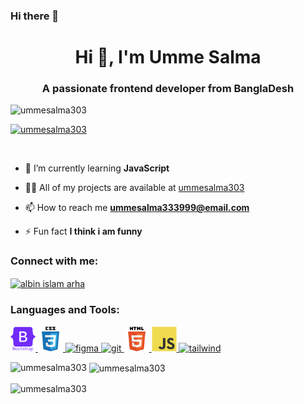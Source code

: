 ### Hi there 👋

<!--
**ummesalma303/ummesalma303** is a ✨ _special_ ✨ repository because its `README.md` (this file) appears on your GitHub profile.

Here are some ideas to get you started:

- 🔭 I’m currently working on ...
- 🌱 I’m currently learning ...
- 👯 I’m looking to collaborate on ...
- 🤔 I’m looking for help with ...
- 💬 Ask me about ...
- 📫 How to reach me: ...
- 😄 Pronouns: ...
- ⚡ Fun fact: ...
-->








<h1 align="center">Hi 👋, I'm Umme Salma</h1>
<h3 align="center">A passionate frontend developer from BanglaDesh</h3>

<p align="left"> <img src="https://komarev.com/ghpvc/?username=ummesalma303&label=Profile%20views&color=0e75b6&style=flat" alt="ummesalma303" /> </p>

<p align="left"> <a href="https://github.com/ryo-ma/github-profile-trophy"><img src="https://github-profile-trophy.vercel.app/?username=ummesalma303" alt="ummesalma303" /></a> </p>

<p align="left"> <a href="https://twitter.com/" target="blank"><img src="https://img.shields.io/twitter/follow/?logo=twitter&style=for-the-badge" alt="" /></a> </p>

- 🌱 I’m currently learning **JavaScript**

- 👨‍💻 All of my projects are available at [ummesalma303](ummesalma303)

- 📫 How to reach me **ummesalma333999@email.com**

- ⚡ Fun fact **I think i am funny**

<h3 align="left">Connect with me:</h3>
<p align="left">
<a href="https://fb.com/albin islam arha" target="blank"><img align="center" src="https://raw.githubusercontent.com/rahuldkjain/github-profile-readme-generator/master/src/images/icons/Social/facebook.svg" alt="albin islam arha" height="30" width="40" /></a>
</p>

<h3 align="left">Languages and Tools:</h3>
<p align="left"> <a href="https://getbootstrap.com" target="_blank" rel="noreferrer"> <img src="https://raw.githubusercontent.com/devicons/devicon/master/icons/bootstrap/bootstrap-plain-wordmark.svg" alt="bootstrap" width="40" height="40"/> </a> <a href="https://www.w3schools.com/css/" target="_blank" rel="noreferrer"> <img src="https://raw.githubusercontent.com/devicons/devicon/master/icons/css3/css3-original-wordmark.svg" alt="css3" width="40" height="40"/> </a> <a href="https://www.figma.com/" target="_blank" rel="noreferrer"> <img src="https://www.vectorlogo.zone/logos/figma/figma-icon.svg" alt="figma" width="40" height="40"/> </a> <a href="https://git-scm.com/" target="_blank" rel="noreferrer"> <img src="https://www.vectorlogo.zone/logos/git-scm/git-scm-icon.svg" alt="git" width="40" height="40"/> </a> <a href="https://www.w3.org/html/" target="_blank" rel="noreferrer"> <img src="https://raw.githubusercontent.com/devicons/devicon/master/icons/html5/html5-original-wordmark.svg" alt="html5" width="40" height="40"/> </a> <a href="https://developer.mozilla.org/en-US/docs/Web/JavaScript" target="_blank" rel="noreferrer"> <img src="https://raw.githubusercontent.com/devicons/devicon/master/icons/javascript/javascript-original.svg" alt="javascript" width="40" height="40"/> </a> <a href="https://tailwindcss.com/" target="_blank" rel="noreferrer"> <img src="https://www.vectorlogo.zone/logos/tailwindcss/tailwindcss-icon.svg" alt="tailwind" width="40" height="40"/> </a> </p>

<p><img align="left" src="https://github-readme-stats.vercel.app/api/top-langs?username=ummesalma303&show_icons=true&locale=en&layout=compact" alt="ummesalma303" /></p>

<p>&nbsp;<img align="center" src="https://github-readme-stats.vercel.app/api?username=ummesalma303&show_icons=true&locale=en" alt="ummesalma303" /></p>

<p><img align="center" src="https://github-readme-streak-stats.herokuapp.com/?user=ummesalma303&" alt="ummesalma303" /></p>
